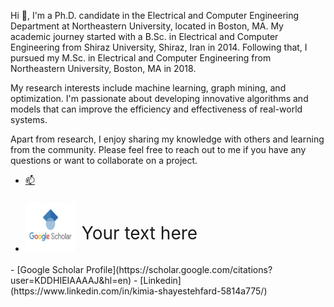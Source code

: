 Hi 👋, I'm a Ph.D. candidate in the Electrical and Computer Engineering Department at Northeastern University, located in Boston, MA. My academic journey started with a B.Sc. in Electrical and Computer Engineering from Shiraz University, Shiraz, Iran in 2014. Following that, I pursued my M.Sc. in Electrical and Computer Engineering from Northeastern University, Boston, MA in 2018.

My research interests include machine learning, graph mining, and optimization. I'm passionate about developing innovative algorithms and models that can improve the efficiency and effectiveness of real-world systems.

Apart from research, I enjoy sharing my knowledge with others and learning from the community. Please feel free to reach out to me if you have any questions or want to collaborate on a project.


- [📫](sh.kimia124@gmail.com)

- <div style="display: flex; align-items: center;">
  <img src="https://github.com/shayestehfard/shayestehfard/blob/main/google-scholar4372.jpg" alt="Logo" width="80" height="80" style="margin-right: 10px;">
  <h1 style="flex-grow: 0.01; font-weight: normal;;">Your text here</h1>
</div> 
- [Google Scholar Profile](https://scholar.google.com/citations?user=KDDHIEIAAAAJ&hl=en)
- [Linkedin](https://www.linkedin.com/in/kimia-shayestehfard-5814a775/)




